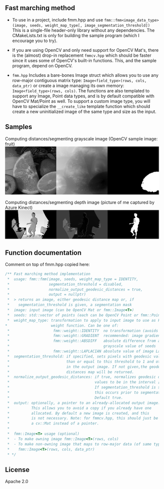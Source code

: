 ## Fast marching method

- To use in a project, include fmm.hpp and use `fmm::fmm<image_data_type>(image, seeds, weight_map_type[, image_segmentation_threshold])`
This is a single-file header-only library without any dependencies. The CMakeLists.txt is only for building the sample program (which I encourage you to try).

- If you are using OpenCV and only need support for OpenCV Mat's, there is the (almost) drop-in replacement `fmmcv.hpp` which should be faster since it uses some of OpenCV's built-in functions. This, and the sample program, depend on OpenCV.

- `fmm.hpp` Includes a bare-bones Image struct which allows you to use any row-major contiguous matrix type: `Image<field_type>(rows, cols, data_ptr)` or create a image managing its own memory: `Image<field_type>(rows, cols)`. The functions are also templated to support any Image, Point data types, and is by default compatible with OpenCV Mat/Point as well. To support a custom image type, you will have to specialize the `__create_like` template function which should create a new uninitialized image of the same type and size as the input.

## Samples

Computing distances/segmenting grayscale image (OpenCV sample image: fruit)
![Grayscale image segmentation (from OpenCV demo image)](/readme-images/graysegm.png)

Computing distances/segmenting depth image (picture of me captured by Azure Kinect)
![Depth image segmentation (picture of me)](/readme-images/depthsegm.png)

## Function documentation

Comment on top of fmm.hpp copied here:
```cpp
/** Fast marching method implementation
 *  usage: fmm::fmm(image, seeds, weight_map_type = IDENTITY,
 *                  segmentation_threshold = disabled,
 *                  normalize_output_geodesic_distances = true,
 *                  output = nullptr)
 *  > returns an image, either geodesic distance map or, if
 *    segmentation_threshold is given, a segmentation mask
 *  image: input image (can be OpenCV Mat or fmm::Image<T>)
 *  seeds: std::vector of points (each can be OpenCV Point or fmm::Point)
 *  weight_map_type: transformation to apply to input image to use as FMM
*                    weight function. Can be one of:
 *                    fmm::weight::IDENTITY  no transformation (avoids a copy, faster)
 *                    fmm::weight::GRADIENT  recommended: image gradient magnitude (using Sobel gradients) 
 *                    fmm::weight::ABSDIFF   absolute difference from average
 *                                           grayscale value of seeds
 *                    fmm::weight::LAPLACIAN absolute value of image Laplacian
 *  segmentation_threshold: if specified, sets pixels with geodesic value less
 *                          than or equal to this threshold to 1 and others to 0
 *                          in the output image. If not given,the geodesic
 *                          distances map will be returned.
 *  normalize_output_geodesic_distances: if true, normalizes geodesic distances
 *                                       values to be in the interval [0, 1].
 *                                       If segmentation_threshold is specified,
 *                                       this occurs prior to segmentation.
 *                                       Default true.
 *  output: optionally, a pointer to an already-allocated output image.
 *          This allows you to avoid a copy if you already have one
 *          allocated. By default a new image is created, and this
 *          is not necessary. Note: for fmmcv.hpp, this should just be
 *          a cv::Mat instead of a pointer.
 *
 *  fmm::Image<T> usage (optional)
 *  - To make owning image fmm::Image<T>(rows, cols)
 *  - To make non-owning image that maps to row-major data (of same type, or char/uchar):
 *    fmm::Image<T>(rows, cols, data_ptr)
 * */
```

## License

Apache 2.0
